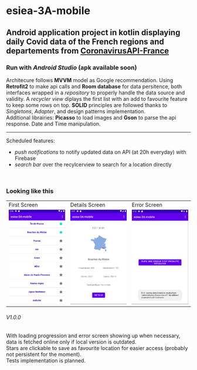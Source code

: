 # esiea-3A-mobile 

## Android application project in kotlin displaying daily Covid data of the French regions and departements from [CoronavirusAPI-France](https://github.com/florianzemma/CoronavirusAPI-France)
### Run with *Android Studio* (apk available soon)  

  
Architecure follows **MVVM** model as Google recommendation.
Using **Retrofit2** to make api calls and **Room database** for data persitence, both interfaces wrapped in a *repository* to properly handle the data source and validity. 
A *recycler view* diplays the first list with an add to favourite feature to keep some rows on top.
**SOLID** principles are followed thanks to *Singletons*, *Adapter*, and design patterns implementation.  
Additional librairies: **Picasso** to load images and **Gson** to parse the api response. Date and Time manipulation.

___
Scheduled features:
+ *push notifications* to notify updated data on API (at 20h everyday) with Firebase
+ *search bar* over the recylcerview to search for a location directly  

<br>
<h3>Looking like this</h3>
<table>
  <tr>
    <td>First Screen</td>
    <td>Details Screen</td>
    <td>Error Screen</td>
  </tr>
  <tr>
    <td><img src="screenshots/main-screen.png?raw=true" width="220px" alt="main screen"></td>
    <td><img src="screenshots/details-screen.png?raw=true" width="220px" alt="details screen"></td>
    <td><img src="screenshots/error-screen.png?raw=true" width="220px" alt="error screen"></td>
  </tr>
</table>


###### V1.0.0
With loading progression and error screen showing up when necessary, data is fetched online only if local version is outdated.  
Stars are clickable to save as favourite location for easier access (probably not persistent for the moment).  
Tests implementation is planned.

